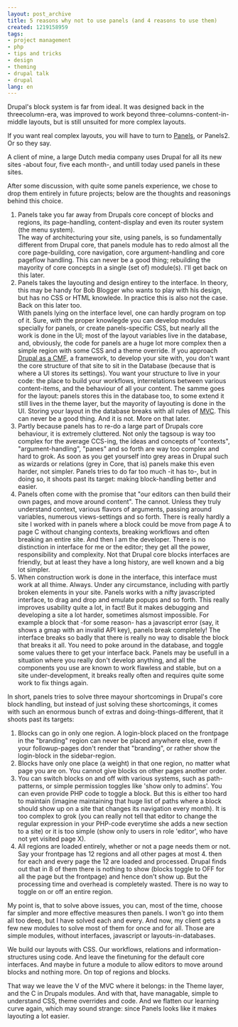 ```yaml
---
layout: post_archive
title: 5 reasons why not to use panels (and 4 reasons to use them)
created: 1219158959
tags:
- project management
- php
- tips and tricks
- design
- theming
- drupal talk
- drupal
lang: en
---
```

Drupal's block system is far from ideal. It was designed back in the threecolumn-era, was improved to work beyond three-columns-content-in-middle layouts, but is still unsuited for more complex layouts. 

If you want real complex layouts, you will have to turn to [Panels](http://drupal.org/project/panels), or Panels2. Or so they say.

A client of mine, a large Dutch media company uses Drupal for all its new sites -about four, five each month-, and untill today used panels in these sites. 

After some discussion, with quite some panels experience, we chose to drop them entirely in future projects; below are the thoughts and reasonings behind this choice.

1. Panels take you far away from Drupals core concept of blocks and regions, its page-handling, content-display and even its router system (the menu system).<br/>
The way of architecturing your site, using panels, is so fundamentally different from Drupal core, that panels module has to redo almost all the core page-building, core navigation, core argument-handling and core pageflow handling. This can never be a good thing; rebuilding the mayority of core concepts in a single (set of) module(s). I'll get back on this later.
1. Panels takes the layouting and design entirey to the interface. In theory, this may be handy for Bob Blogger who wants to play with his design, but has no CSS or HTML knowlede. In practice this is also not the case. Back on this later too. <br/>
With panels lying on the interface level, one can hardly program on top of it. Sure, with the proper knowlegde you can develop modules specially for panels, or create panels-specific CSS, but nearly all the work is done in the UI; most of the layout variables live in the database, and, obviously, the code for panels are a huge lot more complex then a simple region with some CSS and a theme override. If you approach [Drupal as a CMF](http://jeff.viapositiva.net/archives/2005/12/what_would_a_drupal_framework_lo.html), a framework, to develop your site with, you don't want the core structure of that site to sit in the Database (because that is where a UI stores its settings). You want your structure to live in your code: the place to build your workflows, interrelations between various content-items, and the behaviour of all your content. The samme goes for the layout: panels stores this in the database too, to some extend it still lives in the theme layer, but the mayority of layouting is done in the UI. Storing your layout in the database breaks with all rules of [MVC](http://wiki.rubyonrails.org/rails/pages/UnderstandingMVC). This can never be a good thing. And it is not. More on that later.
1. Partly because panels has to re-do a large part of Drupals core behaviour, it is extremely cluttered. Not only the tagsoup is way too complex for the average CCS-ing, the ideas and concepts of "contexts", "argument-handling", "panes" and so forth are way too complex and hard to grok. As soon as you get yourself into grey areas in Drupal such as wizards or relations (grey in Core, that is) panels make this even harder, not simpler. Panels tries to do far too much -it has to-, but in doing so, it shoots past its target: making block-handling better and easier.
1. Panels often come with the promise that "our editors can then build their own pages, and move around content". The cannot. Unless they truly understand context, various flavors of arguments, passing around variables, numerous views-settings and so forth. There is really hardly a site I worked with in panels where a block could be move from page A to page C without changing contexts, breaking workflows and often breaking an entire site. And then I am the developer. There is no distinction in interface for me or the editor; they get all the power, responsibility and complexity. Not that Drupal core blocks interfaces are friendly, but at least they have a long history, are well known and a big lot simpler.
1. When construction work is done in the interface, this interface must work at all thime. Always. Under any circumstance, including with partly broken elements in your site. Panels works with a nifty javascripted interface, to drag and drop and emulate popups and so forth. This really improves usability quite a lot, in fact! But it makes debugging and developing a site a lot harder, sometimes alsmost impossible. For example a block that -for some reason- has a javascript error (say, it shows a gmap with an invalid API key), panels break completely! The interface breaks so badly that there is really no way to disable the block that breaks it all. You need to poke around in the database, and toggle some values there to get your interface back. Panels may be usefull in a situation where you really don't develop anything, and all the components you use are  known to work flawless and stable, but on a site under-development, it breaks really often and requires quite some work to fix things again.

In short, panels tries to solve three mayour shortcomings in Drupal's core block handling, but instead of just solving these shortcomings, it comes with such an enormous bunch of extras and doing-things-different, that it shoots past its targets: 

1. Blocks can go in only one region. A login-block placed on the frontpage in the "branding" region can never be placed anywhere else, even if your followup-pages don't render that "branding", or rather show the login-block in the sidebar-region.
1. Blocks have only one place (a weight) in that one region, no matter what page you are on. You cannot give blocks on other pages another order.
1. You can switch blocks on and off with various systems, such as path-patterns, or simple permission toggles like 'show only to admins'. You can even provide PHP code to toggle a block. But this is either too hard to maintain (imagine maintaining that huge list of paths where a block should show up on a site that changes its navigation every month). It is too complex to grok (you can really not tell that editor to change the regular expression in your PHP-code everytime she adds a new section to a site) or it is too simple (show only to users in role 'editor', who have not yet visited page X).
1. All regions are loaded entirely, whether or not a page needs them or not. Say your frontpage has 12 regions and all other pages at most 4. then for each and every page the 12 are loaded and processed. Drupal finds out that in 8 of them there is nothing to show (blocks toggle to OFF for all the page but the frontpage) and hence don't show up. But the processing time and overhead is completely wasted. There is no way to toggle on or off an entire region.

My point is, that to solve above issues, you can, most of the time, choose far simpler and more effective measures then panels. I won't go into them all too deep, but I have solved each and every. And now, my client gets a few new modules to solve most of them for once and for all. Those are simple modules, without interfaces, javascript or layouts-in-databases. 

We build our layouts with CSS. Our workflows, relations and information-structures using code. And leave the finetuning for the default core interfaces. And maybe in future a module to allow editors to move around blocks and nothing more. On top of regions and blocks. 

That way we leave the V of the MVC where it belongs: in the Theme layer, and the C in Drupals modules. And with that, have managable, simple to understand CSS, theme overrides and code. And we flatten our learning curve again, which may sound strange: since Panels looks like it makes layouting a lot easier.
